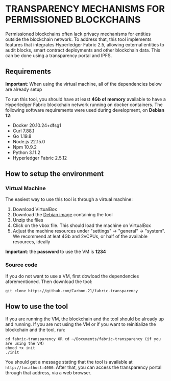 # TRANSPARENCY MECHANISMS FOR PERMISSIONED BLOCKCHAINS
Permissioned blockchains often lack privacy mechanisms for entities outside the blockchain network. To address that, this tool implements features that integrates Hyperledger Fabric 2.5, allowing external entities to audit blocks, smart contract deployments and other blockchain data. This can be done using a transparency portal and IPFS.

## Requirements
**Important**: When using the virtual machine, all of the dependencies below are already setup

To run this tool, you should have at least **4Gb of memory** available to have a Hyperledger Fabric blockchain network running on docker containers. The following software requirements were used during development, on **Debian 12**:

- Docker 20.10.24+dfsg1
- Curl 7.88.1
- Go 1.19.8
- Node.js 22.15.0
- Npm 10.9.2
- Python 3.11.2
- Hyperledger Fabric 2.5.12


## How to setup the environment

### Virtual Machine

The easiest way to use this tool is through a virtual machine:

1. Download VirtualBox
2. Download the [Debian image](https://drive.google.com/file/d/1OcgcZKUsSEIYW5KWos6XiynpSzP4EttJ/view?usp=sharing) containing the tool
3. Unzip the files
4. Click on the vbox file. This should load the machine on VirtualBox
5. Adjust the machine resources under "settings" -> "general" -> "system". We recommend at leat 4Gb and 2vCPUs, or half of the available resources, ideally

**Important**: the **password** to use the VM is **1234**
### Source code

If you do not want to use a VM, first dowload the dependencies aforementioned. Then download the tool:

```
git clone https://github.com/Carbon-21/fabric-transparency
```

## How to use the tool
If you are running the VM, the blockchain and the tool should be already up and running. If you are not using the VM or if you want to reinitialize the blockchain and the tool, run:

```
cd fabric-transparency OR cd ~/Documents/fabric-transparency (if you are using the VM)
chmod +x init
./init
```

You should get a message stating that the tool is available at `http://localhost:4000`. After that, you can access the transparency portal through that address, via a web browser.
